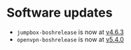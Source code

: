 # Software updates

- `jumpbox-boshrelease` is now at [v4.6.3][1]
- `openvpn-boshrelease` is now at [v5.4.0][2]

[1]: https://github.com/cloudfoundry-community/jumpbox-boshrelease/releases/tag/v4.6.2
[2]: https://bosh.io/releases/github.com/dpb587/openvpn-bosh-release?version=5.4.0